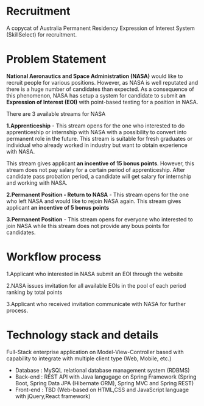 # Recruitment
A copycat of Australia Permanent Residency Expression of Interest System (SkillSelect) for recruitment.
# Problem Statement
**National Aeronautics and Space Administration (NASA)** would like to recruit people for various positions. However, as NASA is well reputated and there is a huge number of candidates than expected. As a consequence of this phenomenon, NASA has setup a system for candidate to submit **an Expression of Interest (EOI)** with point-based testing for a position in NASA.

There are 3 available streams for NASA

  **1.Apprenticeship** - This stream opens for the one who interested to do apprenticeship or internship with NASA with a possibility to convert into permanent role in the future. This stream is suitable for fresh graduates or individual who already worked in industry but want to obtain experience with NASA. 
  
  This stream gives applicant **an incentive of 15 bonus points**. However, this stream does not pay salary for a certain period of apprenticeship. After candidate pass probation period, a candidate will get salary for internship and working with NASA. 
  
  **2.Permanent Position - Return to NASA** - This stream opens for the one who left NASA and would like to rejoin NASA again. This stream gives applicant **an incentive of 5 bonus points**
  
  **3.Permanent Position** - This stream opens for everyone who interested to join NASA while this stream does not provide any bous points for candidates.
# Workflow process
1.Applicant who interested in NASA submit an EOI through the website

2.NASA issues invitation for all available EOIs in the pool of each period ranking by total points

3.Applicant who received invitation communicate with NASA for further process.
# Technology stack and details
Full-Stack enterprise application on Model-View-Controller based with capability to integrate with multiple client type (Web, Mobile, etc.)

* Database : MySQL relational database management system (RDBMS)
* Back-end : REST API with Java langugage on Spring Framework (Spring Boot, Spring Data JPA (Hibernate ORM), Spring MVC and Spring REST)
* Front-end : TBD (Web-based on HTML,CSS and JavaScript language with jQuery,React framework)
